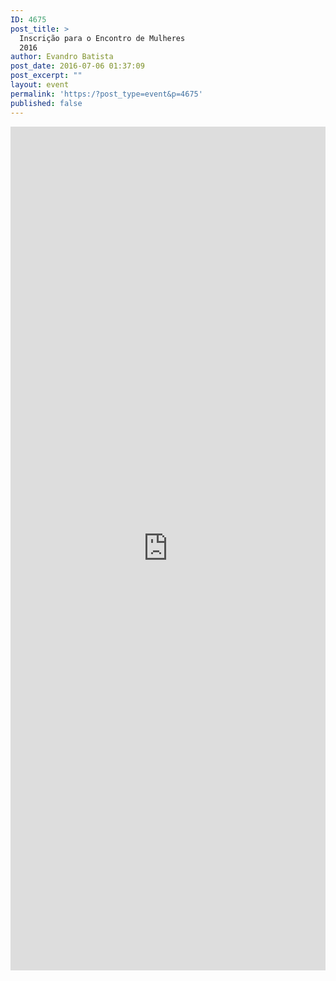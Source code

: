 ```yaml
---
ID: 4675
post_title: >
  Inscrição para o Encontro de Mulheres
  2016
author: Evandro Batista
post_date: 2016-07-06 01:37:09
post_excerpt: ""
layout: event
permalink: 'https:/?post_type=event&p=4675'
published: false
---
```

<iframe src="https://goo.gl/forms/1dd8zyKzyZgCuqe03" width="100%" height="1350px" frameborder="0" marginwidth="0" marginheight="0">Carregando…</iframe>